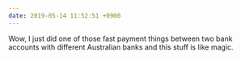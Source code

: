 ```yaml
---
date: 2019-05-14 11:52:51 +0900
---
```

Wow, I just did one of those fast payment things between two bank accounts with different Australian banks and this stuff is like magic.
